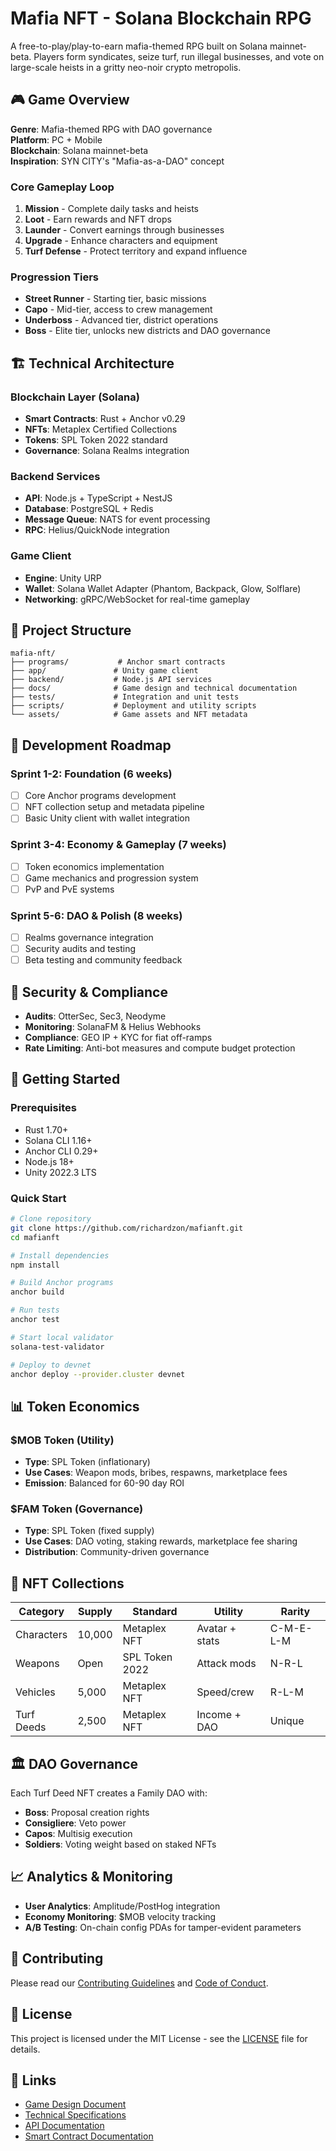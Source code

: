# Mafia NFT - Solana Blockchain RPG

A free-to-play/play-to-earn mafia-themed RPG built on Solana mainnet-beta. Players form syndicates, seize turf, run illegal businesses, and vote on large-scale heists in a gritty neo-noir crypto metropolis.

## 🎮 Game Overview

**Genre**: Mafia-themed RPG with DAO governance  
**Platform**: PC + Mobile  
**Blockchain**: Solana mainnet-beta  
**Inspiration**: SYN CITY's "Mafia-as-a-DAO" concept  

### Core Gameplay Loop
1. **Mission** - Complete daily tasks and heists
2. **Loot** - Earn rewards and NFT drops
3. **Launder** - Convert earnings through businesses
4. **Upgrade** - Enhance characters and equipment
5. **Turf Defense** - Protect territory and expand influence

### Progression Tiers
- **Street Runner** - Starting tier, basic missions
- **Capo** - Mid-tier, access to crew management
- **Underboss** - Advanced tier, district operations
- **Boss** - Elite tier, unlocks new districts and DAO governance

## 🏗️ Technical Architecture

### Blockchain Layer (Solana)
- **Smart Contracts**: Rust + Anchor v0.29
- **NFTs**: Metaplex Certified Collections
- **Tokens**: SPL Token 2022 standard
- **Governance**: Solana Realms integration

### Backend Services
- **API**: Node.js + TypeScript + NestJS
- **Database**: PostgreSQL + Redis
- **Message Queue**: NATS for event processing
- **RPC**: Helius/QuickNode integration

### Game Client
- **Engine**: Unity URP
- **Wallet**: Solana Wallet Adapter (Phantom, Backpack, Glow, Solflare)
- **Networking**: gRPC/WebSocket for real-time gameplay

## 📁 Project Structure

```
mafia-nft/
├── programs/           # Anchor smart contracts
├── app/               # Unity game client
├── backend/           # Node.js API services
├── docs/              # Game design and technical documentation
├── tests/             # Integration and unit tests
├── scripts/           # Deployment and utility scripts
└── assets/            # Game assets and NFT metadata
```

## 🎯 Development Roadmap

### Sprint 1-2: Foundation (6 weeks)
- [ ] Core Anchor programs development
- [ ] NFT collection setup and metadata pipeline
- [ ] Basic Unity client with wallet integration

### Sprint 3-4: Economy & Gameplay (7 weeks)
- [ ] Token economics implementation
- [ ] Game mechanics and progression system
- [ ] PvP and PvE systems

### Sprint 5-6: DAO & Polish (8 weeks)
- [ ] Realms governance integration
- [ ] Security audits and testing
- [ ] Beta testing and community feedback

## 🔐 Security & Compliance

- **Audits**: OtterSec, Sec3, Neodyme
- **Monitoring**: SolanaFM & Helius Webhooks
- **Compliance**: GEO IP + KYC for fiat off-ramps
- **Rate Limiting**: Anti-bot measures and compute budget protection

## 🚀 Getting Started

### Prerequisites
- Rust 1.70+
- Solana CLI 1.16+
- Anchor CLI 0.29+
- Node.js 18+
- Unity 2022.3 LTS

### Quick Start
```bash
# Clone repository
git clone https://github.com/richardzon/mafianft.git
cd mafianft

# Install dependencies
npm install

# Build Anchor programs
anchor build

# Run tests
anchor test

# Start local validator
solana-test-validator

# Deploy to devnet
anchor deploy --provider.cluster devnet
```

## 📊 Token Economics

### $MOB Token (Utility)
- **Type**: SPL Token (inflationary)
- **Use Cases**: Weapon mods, bribes, respawns, marketplace fees
- **Emission**: Balanced for 60-90 day ROI

### $FAM Token (Governance)
- **Type**: SPL Token (fixed supply)
- **Use Cases**: DAO voting, staking rewards, marketplace fee sharing
- **Distribution**: Community-driven governance

## 🎨 NFT Collections

| Category | Supply | Standard | Utility | Rarity |
|----------|--------|----------|---------|--------|
| Characters | 10,000 | Metaplex NFT | Avatar + stats | C-M-E-L-M |
| Weapons | Open | SPL Token 2022 | Attack mods | N-R-L |
| Vehicles | 5,000 | Metaplex NFT | Speed/crew | R-L-M |
| Turf Deeds | 2,500 | Metaplex NFT | Income + DAO | Unique |

## 🏛️ DAO Governance

Each Turf Deed NFT creates a Family DAO with:
- **Boss**: Proposal creation rights
- **Consigliere**: Veto power
- **Capos**: Multisig execution
- **Soldiers**: Voting weight based on staked NFTs

## 📈 Analytics & Monitoring

- **User Analytics**: Amplitude/PostHog integration
- **Economy Monitoring**: $MOB velocity tracking
- **A/B Testing**: On-chain config PDAs for tamper-evident parameters

## 🤝 Contributing

Please read our [Contributing Guidelines](./docs/CONTRIBUTING.md) and [Code of Conduct](./docs/CODE_OF_CONDUCT.md).

## 📄 License

This project is licensed under the MIT License - see the [LICENSE](LICENSE) file for details.

## 🔗 Links

- [Game Design Document](./docs/game-design.md)
- [Technical Specifications](./docs/technical-specs.md)
- [API Documentation](./docs/api.md)
- [Smart Contract Documentation](./docs/contracts.md)
